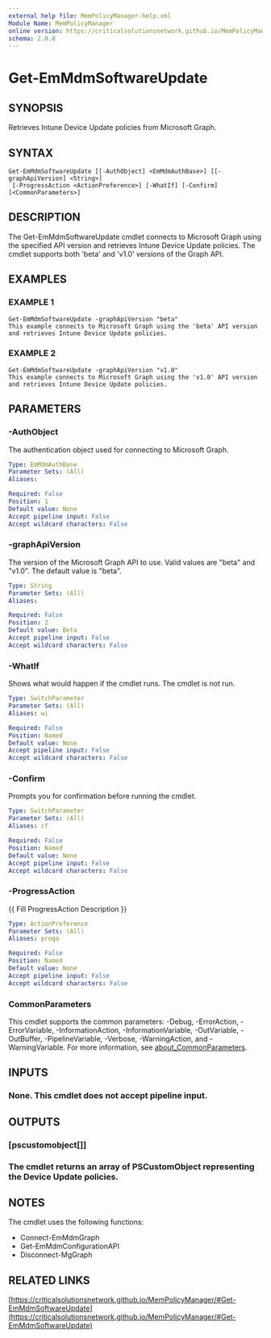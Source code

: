 ```yaml
---
external help file: MemPolicyManager-help.xml
Module Name: MemPolicyManager
online version: https://criticalsolutionsnetwork.github.io/MemPolicyManager/#Get-EmMdmSoftwareUpdate
schema: 2.0.0
---
```


# Get-EmMdmSoftwareUpdate

## SYNOPSIS
Retrieves Intune Device Update policies from Microsoft Graph.

## SYNTAX

```
Get-EmMdmSoftwareUpdate [[-AuthObject] <EmMdmAuthBase>] [[-graphApiVersion] <String>]
 [-ProgressAction <ActionPreference>] [-WhatIf] [-Confirm] [<CommonParameters>]
```

## DESCRIPTION
The Get-EmMdmSoftwareUpdate cmdlet connects to Microsoft Graph using the specified API version and retrieves Intune Device Update policies.
The cmdlet supports both 'beta' and 'v1.0' versions of the Graph API.

## EXAMPLES

### EXAMPLE 1
```
Get-EmMdmSoftwareUpdate -graphApiVersion "beta"
This example connects to Microsoft Graph using the 'beta' API version and retrieves Intune Device Update policies.
```

### EXAMPLE 2
```
Get-EmMdmSoftwareUpdate -graphApiVersion "v1.0"
This example connects to Microsoft Graph using the 'v1.0' API version and retrieves Intune Device Update policies.
```

## PARAMETERS

### -AuthObject
The authentication object used for connecting to Microsoft Graph.

```yaml
Type: EmMdmAuthBase
Parameter Sets: (All)
Aliases:

Required: False
Position: 1
Default value: None
Accept pipeline input: False
Accept wildcard characters: False
```

### -graphApiVersion
The version of the Microsoft Graph API to use.
Valid values are "beta" and "v1.0".
The default value is "beta".

```yaml
Type: String
Parameter Sets: (All)
Aliases:

Required: False
Position: 2
Default value: Beta
Accept pipeline input: False
Accept wildcard characters: False
```

### -WhatIf
Shows what would happen if the cmdlet runs.
The cmdlet is not run.

```yaml
Type: SwitchParameter
Parameter Sets: (All)
Aliases: wi

Required: False
Position: Named
Default value: None
Accept pipeline input: False
Accept wildcard characters: False
```

### -Confirm
Prompts you for confirmation before running the cmdlet.

```yaml
Type: SwitchParameter
Parameter Sets: (All)
Aliases: cf

Required: False
Position: Named
Default value: None
Accept pipeline input: False
Accept wildcard characters: False
```

### -ProgressAction
{{ Fill ProgressAction Description }}

```yaml
Type: ActionPreference
Parameter Sets: (All)
Aliases: proga

Required: False
Position: Named
Default value: None
Accept pipeline input: False
Accept wildcard characters: False
```

### CommonParameters
This cmdlet supports the common parameters: -Debug, -ErrorAction, -ErrorVariable, -InformationAction, -InformationVariable, -OutVariable, -OutBuffer, -PipelineVariable, -Verbose, -WarningAction, and -WarningVariable. For more information, see [about_CommonParameters](http://go.microsoft.com/fwlink/?LinkID=113216).

## INPUTS

### None. This cmdlet does not accept pipeline input.
## OUTPUTS

### [pscustomobject[]]
### The cmdlet returns an array of PSCustomObject representing the Device Update policies.
## NOTES
The cmdlet uses the following functions:
- Connect-EmMdmGraph
- Get-EmMdmConfigurationAPI
- Disconnect-MgGraph

## RELATED LINKS

[https://criticalsolutionsnetwork.github.io/MemPolicyManager/#Get-EmMdmSoftwareUpdate](https://criticalsolutionsnetwork.github.io/MemPolicyManager/#Get-EmMdmSoftwareUpdate)

